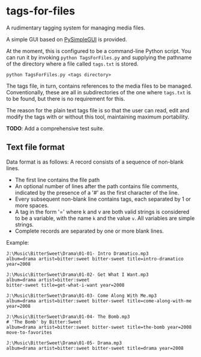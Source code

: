 # tags-for-files

A rudimentary tagging system for managing media files.

A simple GUI based on [PySimpleGUI](https://github.com/PySimpleGUI/PySimpleGUI) is provided.

At the moment, this is configured to be a command-line Python script. 
You can run it by invoking `python TagsForFiles.py` and supplying the pathname
of the directory where a file called `tags.txt` is stored.

    python TagsForFiles.py <tags directory>

The tags file, in turn, 
contains references to the media files to be managed. Conventionally, these are all
in subdirectories of the one where `tags.txt` is to be found, but there is no
requirement for this.

The reason for the plain text tags file is so that the user can read, edit
and modify the tags with or without this tool, maintaining maximum portability.

**TODO**: Add a comprehensive test suite.

## Text file format

Data format is as follows:
A record consists of a sequence of non-blank lines.
 - The first line contains the file path
 - An optional number of lines after the path contains file comments,
   indicated by the presence of a '#' as the first character of the line.
 - Every subsequent non-blank line contains tags, each separated by 1 or more spaces.
 - A tag in the form '<k>=<v>' where k and v are both valid strings is considered
   to be a variable, with the name `k` and the value `v`. All variables are simple 
   strings.
 - Complete records are separated by one or more blank lines.

Example:

    J:\Music\BitterSweet\Drama\01-01- Intro Dramatico.mp3
    album=drama artist=bitter:sweet bitter-sweet title=intro-dramatico year=2008
    
    J:\Music\BitterSweet\Drama\01-02- Get What I Want.mp3
    album=drama artist=bitter:sweet 
    bitter-sweet title=get-what-i-want year=2008
    
    J:\Music\BitterSweet\Drama\01-03- Come Along With Me.mp3
    album=drama artist=bitter:sweet bitter-sweet title=come-along-with-me year=2008
    
    J:\Music\BitterSweet\Drama\01-04- The Bomb.mp3
    # 'The Bomb' by Bitter:Sweet
    album=drama artist=bitter:sweet bitter-sweet title=the-bomb year=2008
    move-to-favorites
    
    J:\Music\BitterSweet\Drama\01-05- Drama.mp3
    album=drama artist=bitter:sweet bitter-sweet title=drama year=2008

